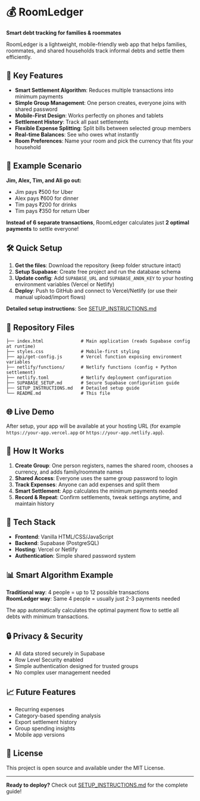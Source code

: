 # 💰 RoomLedger

**Smart debt tracking for families & roommates**

RoomLedger is a lightweight, mobile-friendly web app that helps families, roommates, and shared households track informal debts and settle them efficiently.

## 🚀 Key Features

- **Smart Settlement Algorithm**: Reduces multiple transactions into minimum payments
- **Simple Group Management**: One person creates, everyone joins with shared password
- **Mobile-First Design**: Works perfectly on phones and tablets
- **Settlement History**: Track all past settlements
- **Flexible Expense Splitting**: Split bills between selected group members
- **Real-time Balances**: See who owes what instantly
- **Room Preferences**: Name your room and pick the currency that fits your household

## 📱 Example Scenario

**Jim, Alex, Tim, and Ali go out:**
- Jim pays ₹500 for Uber
- Alex pays ₹600 for dinner
- Tim pays ₹200 for drinks
- Tim pays ₹350 for return Uber

**Instead of 6 separate transactions**, RoomLedger calculates just **2 optimal payments** to settle everyone!

## 🛠 Quick Setup

1. **Get the files**: Download the repository (keep folder structure intact)
2. **Setup Supabase**: Create free project and run the database schema
3. **Update config**: Add `SUPABASE_URL` and `SUPABASE_ANON_KEY` to your hosting environment variables (Vercel or Netlify)
4. **Deploy**: Push to GitHub and connect to Vercel/Netlify (or use their manual upload/import flows)

**Detailed setup instructions**: See [SETUP_INSTRUCTIONS.md](SETUP_INSTRUCTIONS.md)

## 📁 Repository Files

```
├── index.html              # Main application (reads Supabase config at runtime)
├── styles.css              # Mobile-first styling
├── api/get-config.js       # Vercel function exposing environment variables
├── netlify/functions/      # Netlify functions (config + Python settlement)
├── netlify.toml            # Netlify deployment configuration
├── SUPABASE_SETUP.md       # Secure Supabase configuration guide
├── SETUP_INSTRUCTIONS.md   # Detailed setup guide
└── README.md               # This file
```

## 🌐 Live Demo

After setup, your app will be available at your hosting URL (for example `https://your-app.vercel.app` or `https://your-app.netlify.app`).

## 🎯 How It Works

1. **Create Group**: One person registers, names the shared room, chooses a currency, and adds family/roommate names
2. **Shared Access**: Everyone uses the same group password to login
3. **Track Expenses**: Anyone can add expenses and split them
4. **Smart Settlement**: App calculates the minimum payments needed
5. **Record & Repeat**: Confirm settlements, tweak settings anytime, and maintain history

## 🔧 Tech Stack

- **Frontend**: Vanilla HTML/CSS/JavaScript
- **Backend**: Supabase (PostgreSQL)
- **Hosting**: Vercel or Netlify
- **Authentication**: Simple shared password system

## 📊 Smart Algorithm Example

**Traditional way**: 4 people = up to 12 possible transactions  
**RoomLedger way**: Same 4 people = usually just 2-3 payments needed

The app automatically calculates the optimal payment flow to settle all debts with minimum transactions.

## 🔒 Privacy & Security

- All data stored securely in Supabase
- Row Level Security enabled
- Simple authentication designed for trusted groups
- No complex user management needed

## 📈 Future Features

- Recurring expenses
- Category-based spending analysis
- Export settlement history
- Group spending insights
- Mobile app versions

## 📝 License

This project is open source and available under the MIT License.

---

**Ready to deploy?** Check out [SETUP_INSTRUCTIONS.md](SETUP_INSTRUCTIONS.md) for the complete guide!